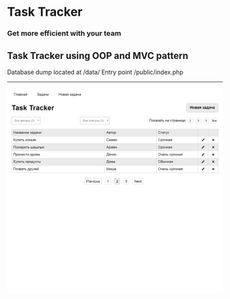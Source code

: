 # Task Tracker
### Get more efficient with your team
Task Tracker using OOP and MVC pattern
---
Database dump located at /data/
Entry point /public/index.php

---

![Screenshot](task-tracker.png)
